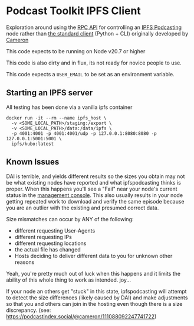 # Podcast Toolkit IPFS Client

Exploration around using the [RPC API](https://docs.ipfs.tech/reference/kubo/rpc/) for controlling an [IPFS Podcasting](https://ipfspodcasting.net) node rather than [the standard client](https://github.com/Cameron-IPFSPodcasting/podcastnode-Python) (Python + CLI) originally developed by
[Cameron](https://github.com/Cameron-IPFSPodcasting)

This code expects to be running on Node v20.7 or higher

This code is also dirty and in flux, its not ready for novice people to use.

This code expects a `USER_EMAIL` to be set as an environment variable.

## Starting an IPFS server

All testing has been done via a vanilla ipfs container

```
docker run -it --rm --name ipfs_host \
  -v <SOME_LOCAL_PATH>/staging:/export \
  -v <SOME_LOCAL_PATH>/data:/data/ipfs \
  -p 4001:4001 -p 4001:4001/udp -p 127.0.0.1:8080:8080 -p 127.0.0.1:5001:5001 \
  ipfs/kubo:latest
```

## Known Issues

DAI is terrible, and yields different results so the sizes you obtain may not be what existing nodes have reported and what ipfspodcasting thinks is proper. When this happens you'll see a "Fail" near your node's current status in the [management console](https://ipfspodcasting.net/Manage/Node). This also usually results in your node getting repeated work to download and verify the same episode because you are an outlier with the existing and presumed correct data.

Size mismatches can occur by ANY of the following:

- different requesting User-Agents
- different requesting IPs
- different requesting locations
- the actual file has changed
- Hosts deciding to deliver different data to you for unknown other reasons

Yeah, you're pretty much out of luck when this happens and it limits the ability of this whole thing to work as intended. joy...

If your node an others get "stuck" in this state, ipfspodcasting will attempt to detect the size differences (likely caused by DAI) and make adjustments so that you and others can join in the hosting even though there is a size discrepancy. (see: https://podcastindex.social/@cameron/111088092247741722)
